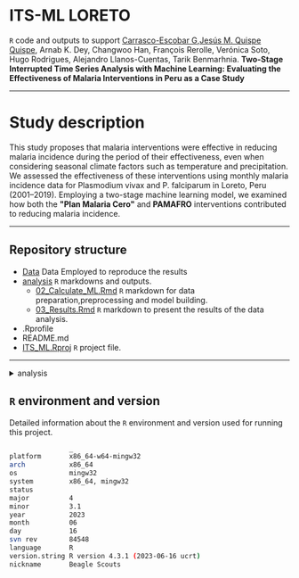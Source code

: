ITS-ML LORETO
================
`R` code and outputs to support [Carrasco-Escobar G](https://github.com/gcarrascoe),[Jesús M. Quispe Quispe](https://jesusrqp96.github.io/JesusQuispe), Arnab K. Dey, Changwoo Han, François Rerolle, Verónica Soto, Hugo Rodrigues, Alejandro Llanos-Cuentas, Tarik Benmarhnia. **Two-Stage Interrupted Time Series Analysis with Machine Learning: Evaluating the Effectiveness of Malaria Interventions in Peru as a Case Study**

--------------------------

Study description
================
This study proposes that malaria interventions were effective in reducing malaria incidence during the period of their effectiveness, even when considering seasonal climate factors such as temperature and precipitation. We assessed the effectiveness of these interventions using monthly malaria incidence data for Plasmodium vivax and P. falciparum in Loreto, Peru (2001–2019). Employing a two-stage machine learning model, we examined how both the **"Plan Malaria Cero"** and **PAMAFRO** interventions contributed to reducing malaria incidence.



----------------

## Repository structure
- [Data](analysis) Data Employed to reproduce the results
- [analysis](analysis) `R` markdowns and outputs.
  - [02_Calculate_ML.Rmd](02_Calculate_ML.Rmd) `R` markdown for data preparation,preprocessing and model building.
  - [03_Results.Rmd](03_Results.Rmd) `R` markdown to present the results of the data analysis.
- .Rprofile
- README.md
- [ITS_ML.Rproj](ITS_ML.Rproj) `R` project file.

----------------

<details>
  <summary>analysis</summary>
  <ul>
    <li><a href="https://www.typescriptlang.org/">Typescript</a></li>
    <li><a href="https://nextjs.org/">Next.js</a></li>
    <li><a href="https://reactjs.org/">React.js</a></li>
    <li><a href="https://tailwindcss.com/">TailwindCSS</a></li>
  </ul>
</details>




## `R` environment and version

Detailed information about the `R` environment and version used for running this project.

```bash
               _                           
platform       x86_64-w64-mingw32          
arch           x86_64                      
os             mingw32                     
system         x86_64, mingw32             
status                                     
major          4                           
minor          3.1                         
year           2023                        
month          06                          
day            16                          
svn rev        84548                      
language       R                           
version.string R version 4.3.1 (2023-06-16 ucrt)
nickname       Beagle Scouts 
```
